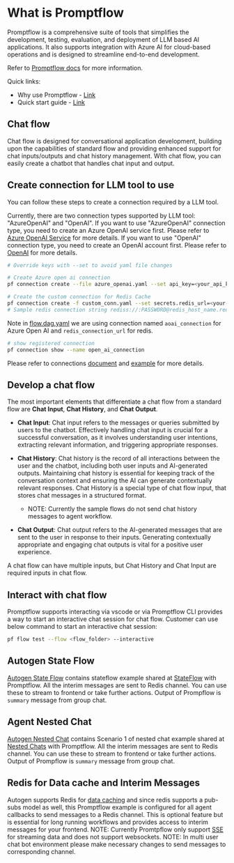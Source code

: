 # What is Promptflow

Promptflow is a comprehensive suite of tools that simplifies the development, testing, evaluation, and deployment of LLM based AI applications. It also supports integration with Azure AI for cloud-based operations and is designed to streamline end-to-end development.

Refer to [Promptflow docs](https://microsoft.github.io/promptflow/) for more information.

Quick links:

- Why use Promptflow - [Link](https://learn.microsoft.com/en-us/azure/machine-learning/prompt-flow/overview-what-is-prompt-flow)
- Quick start guide - [Link](https://microsoft.github.io/promptflow/how-to-guides/quick-start.html)

## Chat flow

Chat flow is designed for conversational application development, building upon the capabilities of standard flow and providing enhanced support for chat inputs/outputs and chat history management. With chat flow, you can easily create a chatbot that handles chat input and output.

## Create connection for LLM tool to use

You can follow these steps to create a connection required by a LLM tool.

Currently, there are two connection types supported by LLM tool: "AzureOpenAI" and "OpenAI". If you want to use "AzureOpenAI" connection type, you need to create an Azure OpenAI service first. Please refer to [Azure OpenAI Service](https://azure.microsoft.com/en-us/products/cognitive-services/openai-service/) for more details. If you want to use "OpenAI" connection type, you need to create an OpenAI account first. Please refer to [OpenAI](https://platform.openai.com/) for more details.

```bash
# Override keys with --set to avoid yaml file changes

# Create Azure open ai connection
pf connection create --file azure_openai.yaml --set api_key=<your_api_key> api_base=<your_api_base> --name open_ai_connection

# Create the custom connection for Redis Cache
pf connection create -f custom_conn.yaml --set secrets.redis_url=<your-redis-connection-url> --name redis_connection_url
# Sample redis connection string rediss://:PASSWORD@redis_host_name.redis.cache.windows.net:6380/0
```

Note in [flow.dag.yaml](flow.dag.yaml) we are using connection named `aoai_connection` for Azure Open AI and `redis_connection_url` for redis.

```bash
# show registered connection
pf connection show --name open_ai_connection
```

Please refer to connections [document](https://promptflow.azurewebsites.net/community/local/manage-connections.html) and [example](https://github.com/microsoft/promptflow/tree/main/examples/connections) for more details.

## Develop a chat flow

The most important elements that differentiate a chat flow from a standard flow are **Chat Input**, **Chat History**, and **Chat Output**.

- **Chat Input**: Chat input refers to the messages or queries submitted by users to the chatbot. Effectively handling chat input is crucial for a successful conversation, as it involves understanding user intentions, extracting relevant information, and triggering appropriate responses.

- **Chat History**: Chat history is the record of all interactions between the user and the chatbot, including both user inputs and AI-generated outputs. Maintaining chat history is essential for keeping track of the conversation context and ensuring the AI can generate contextually relevant responses. Chat History is a special type of chat flow input, that stores chat messages in a structured format.

  - NOTE: Currently the sample flows do not send chat history messages to agent workflow.

- **Chat Output**: Chat output refers to the AI-generated messages that are sent to the user in response to their inputs. Generating contextually appropriate and engaging chat outputs is vital for a positive user experience.

A chat flow can have multiple inputs, but Chat History and Chat Input are required inputs in chat flow.

## Interact with chat flow

Promptflow supports interacting via vscode or via Promptflow CLI provides a way to start an interactive chat session for chat flow. Customer can use below command to start an interactive chat session:

```bash
pf flow test --flow <flow_folder> --interactive
```

## Autogen State Flow

[Autogen State Flow](./autogen_stateflow.py) contains stateflow example shared at [StateFlow](https://microsoft.github.io/autogen/blog/2024/02/29/StateFlow/) with Promptflow. All the interim messages are sent to Redis channel. You can use these to stream to frontend or take further actions. Output of Prompflow is `summary` message from group chat.

## Agent Nested Chat

[Autogen Nested Chat](./agentchat_nestedchat.py) contains Scenario 1 of nested chat example shared at [Nested Chats](https://microsoft.github.io/autogen/docs/notebooks/agentchat_nestedchat) with Promptflow. All the interim messages are sent to Redis channel. You can use these to stream to frontend or take further actions. Output of Prompflow is `summary` message from group chat.

## Redis for Data cache and Interim Messages

Autogen supports Redis for [data caching](https://microsoft.github.io/autogen/docs/reference/cache/redis_cache/) and since redis supports a pub-subs model as well, this Promptflow example is configured for all agent callbacks to send messages to a Redis channel. This is optional feature but is essential for long running workflows and provides access to interim messages for your frontend. NOTE: Currently Promtpflow only support [SSE](https://developer.mozilla.org/en-US/docs/Web/API/Server-sent_events) for streaming data and does not support websockets. NOTE: In multi user chat bot environment please make necessary changes to send messages to corresponding channel.
